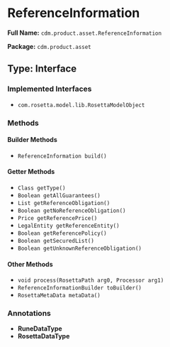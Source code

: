 # ReferenceInformation

**Full Name:** `cdm.product.asset.ReferenceInformation`

**Package:** `cdm.product.asset`

## Type: Interface

### Implemented Interfaces

- `com.rosetta.model.lib.RosettaModelObject`

### Methods

#### Builder Methods

- `ReferenceInformation build()`

#### Getter Methods

- `Class getType()`
- `Boolean getAllGuarantees()`
- `List getReferenceObligation()`
- `Boolean getNoReferenceObligation()`
- `Price getReferencePrice()`
- `LegalEntity getReferenceEntity()`
- `Boolean getReferencePolicy()`
- `Boolean getSecuredList()`
- `Boolean getUnknownReferenceObligation()`

#### Other Methods

- `void process(RosettaPath arg0, Processor arg1)`
- `ReferenceInformationBuilder toBuilder()`
- `RosettaMetaData metaData()`

### Annotations

- **RuneDataType**
- **RosettaDataType**

